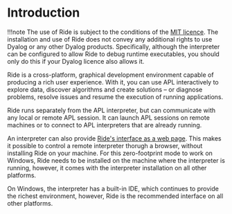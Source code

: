 # Introduction

!!!note
    The use of Ride is subject to the conditions of the [MIT licence](https://github.com/Dyalog/ride/blob/master/licence). The installation and use of Ride does not convey any additional rights to use Dyalog or any other Dyalog products. Specifically, although the interpreter can be configured to allow Ride to debug runtime executables, you should only do this if your Dyalog licence also allows it.

Ride is a cross-platform, graphical development environment capable of producing a rich user experience. With it, you can use APL interactively to explore data, discover algorithms and create solutions – or diagnose problems, resolve issues and resume the execution of running applications.

Ride runs separately from the APL interpreter, but can communicate with any local or remote APL session. It can launch APL sessions on remote machines or to connect to APL interpreters that are already running.

An interpreter can also provide [Ride's interface as a web page](ride_in_the_browser.md). This makes it possible to control a remote interpreter thorugh a browser, without installing Ride on your machine. For this zero-footprint mode to work on Windows, Ride needs to be installed on the machine where the interpreter is running, however, it comes with the interpreter installation on all other platforms.

On Windows, the interpreter has a built-in IDE, which continues to provide the richest environment, however, Ride is the recommended interface on all other platforms.
